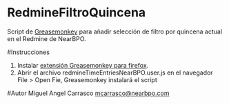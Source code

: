 RedmineFiltroQuincena
=====================

Script de [Greasemonkey](http://en.wikipedia.org/wiki/Greasemonkey) para añadir selección de filtro por 
quincena actual en el Redmine de NearBPO.

#Instrucciones
1. Instalar [extensión Greasemonkey para firefox](https://addons.mozilla.org/en-US/firefox/addon/greasemonkey/).
2. Abrir el archivo redmineTimeEntriesNearBPO.user.js en el navegador File > Open Fie, Greasemonkey instalará el script

#Autor
Miguel Angel Carrasco mcarrasco@nearbpo.com
